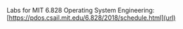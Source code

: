 Labs for MIT 6.828 Operating System Engineering: [https://pdos.csail.mit.edu/6.828/2018/schedule.html](url) 
